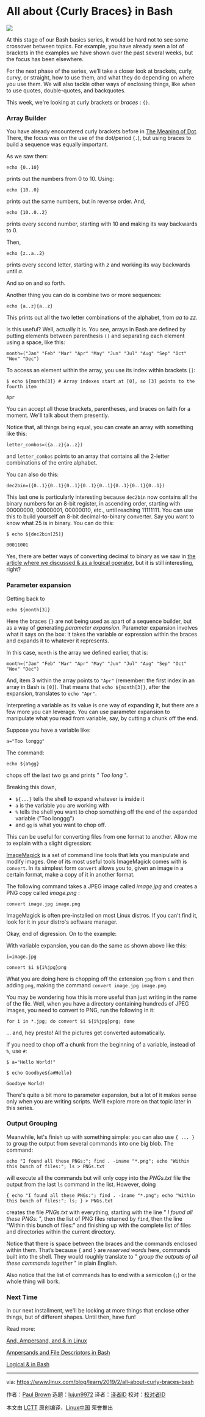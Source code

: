 [#]: collector: (lujun9972)
[#]: translator: (HankChow)
[#]: reviewer: ( )
[#]: publisher: ( )
[#]: url: ( )
[#]: subject: (All about {Curly Braces} in Bash)
[#]: via: (https://www.linux.com/blog/learn/2019/2/all-about-curly-braces-bash)
[#]: author: (Paul Brown https://www.linux.com/users/bro66)

All about {Curly Braces} in Bash
======

![](https://www.linux.com/sites/lcom/files/styles/rendered_file/public/curly-braces-1920.jpg?itok=cScRhWrX)

At this stage of our Bash basics series, it would be hard not to see some crossover between topics. For example, you have already seen a lot of brackets in the examples we have shown over the past several weeks, but the focus has been elsewhere.

For the next phase of the series, we’ll take a closer look at brackets, curly, curvy, or straight, how to use them, and what they do depending on where you use them. We will also tackle other ways of enclosing things, like when to use quotes, double-quotes, and backquotes.

This week, we're looking at curly brackets or _braces_ : `{}`.

### Array Builder

You have already encountered curly brackets before in [The Meaning of Dot][1]. There, the focus was on the use of the dot/period (`.`), but using braces to build a sequence was equally important.

As we saw then:

```
echo {0..10}
```

prints out the numbers from 0 to 10. Using:

```
echo {10..0}
```

prints out the same numbers, but in reverse order. And,

```
echo {10..0..2}
```

prints every second number, starting with 10 and making its way backwards to 0.

Then,

```
echo {z..a..2}
```

prints every second letter, starting with _z_ and working its way backwards until _a_.

And so on and so forth.

Another thing you can do is combine two or more sequences:

```
echo {a..z}{a..z}
```

This prints out all the two letter combinations of the alphabet, from _aa_ to _zz_.

Is this useful? Well, actually it is. You see, arrays in Bash are defined by putting elements between parenthesis `()` and separating each element using a space, like this:

```
month=("Jan" "Feb" "Mar" "Apr" "May" "Jun" "Jul" "Aug" "Sep" "Oct" "Nov" "Dec")
```

To access an element within the array, you use its index within brackets `[]`:

```
$ echo ${month[3]} # Array indexes start at [0], so [3] points to the fourth item

Apr
```

You can accept all those brackets, parentheses, and braces on faith for a moment. We'll talk about them presently.

Notice that, all things being equal, you can create an array with something like this:

```
letter_combos=({a..z}{a..z})
```

and `letter_combos` points to an array that contains all the 2-letter combinations of the entire alphabet.

You can also do this:

```
dec2bin=({0..1}{0..1}{0..1}{0..1}{0..1}{0..1}{0..1}{0..1})
```

This last one is particularly interesting because `dec2bin` now contains all the binary numbers for an 8-bit register, in ascending order, starting with 00000000, 00000001, 00000010, etc., until reaching 11111111. You can use this to build yourself an 8-bit decimal-to-binary converter. Say you want to know what 25 is in binary. You can do this:

```
$ echo ${dec2bin[25]}

00011001
```

Yes, there are better ways of converting decimal to binary as we saw in [the article where we discussed & as a logical operator][2], but it is still interesting, right?

### Parameter expansion

Getting back to

```
echo ${month[3]}
```

Here the braces `{}` are not being used as apart of a sequence builder, but as a way of generating _parameter expansion_. Parameter expansion involves what it says on the box: it takes the variable or expression within the braces and expands it to whatever it represents.

In this case, `month` is the array we defined earlier, that is:

```
month=("Jan" "Feb" "Mar" "Apr" "May" "Jun" "Jul" "Aug" "Sep" "Oct" "Nov" "Dec")
```

And, item 3 within the array points to `"Apr"` (remember: the first index in an array in Bash is `[0]`). That means that `echo ${month[3]}`, after the expansion, translates to `echo "Apr"`.

Interpreting a variable as its value is one way of expanding it, but there are a few more you can leverage. You can use parameter expansion to manipulate what you read from variable, say, by cutting a chunk off the end.

Suppose you have a variable like:

```
a="Too longgg"
```

The command:

```
echo ${a%gg}
```

chops off the last two gs and prints " _Too long_ ".

Breaking this down,

  * `${...}` tells the shell to expand whatever is inside it
  * `a` is the variable you are working with
  * `%` tells the shell you want to chop something off the end of the expanded variable ("Too longgg")
  * and `gg` is what you want to chop off.



This can be useful for converting files from one format to another. Allow me to explain with a slight digression:

[ImageMagick][3] is a set of command line tools that lets you manipulate and modify images. One of its most useful tools ImageMagick comes with is `convert`. In its simplest form `convert` allows you to, given an image in a certain format, make a copy of it in another format.

The following command takes a JPEG image called _image.jpg_ and creates a PNG copy called _image.png_ :

```
convert image.jpg image.png
```

ImageMagick is often pre-installed on most Linux distros. If you can't find it, look for it in your distro's software manager.

Okay, end of digression. On to the example:

With variable expansion, you can do the same as shown above like this:

```
i=image.jpg

convert $i ${i%jpg}png
```

What you are doing here is chopping off the extension `jpg` from `i` and then adding `png`, making the command `convert image.jpg image.png`.

You may be wondering how this is more useful than just writing in the name of the file. Well, when you have a directory containing hundreds of JPEG images, you need to convert to PNG, run the following in it:

```
for i in *.jpg; do convert $i ${i%jpg}png; done
```

... and, hey presto! All the pictures get converted automatically.

If you need to chop off a chunk from the beginning of a variable, instead of `%`, use `#`:

```
$ a="Hello World!"

$ echo Goodbye${a#Hello}

Goodbye World!
```

There's quite a bit more to parameter expansion, but a lot of it makes sense only when you are writing scripts. We'll explore more on that topic later in this series.

### Output Grouping

Meanwhile, let's finish up with something simple: you can also use `{ ... }` to group the output from several commands into one big blob. The command:

```
echo "I found all these PNGs:"; find . -iname "*.png"; echo "Within this bunch of files:"; ls > PNGs.txt
```

will execute all the commands but will only copy into the _PNGs.txt_ file the output from the last `ls` command in the list. However, doing

```
{ echo "I found all these PNGs:"; find . -iname "*.png"; echo "Within this bunch of files:"; ls; } > PNGs.txt
```

creates the file _PNGs.txt_ with everything, starting with the line " _I found all these PNGs:_ ", then the list of PNG files returned by `find`, then the line "Within this bunch of files:" and finishing up with the complete list of files and directories within the current directory.

Notice that there is space between the braces and the commands enclosed within them. That’s because `{` and `}` are _reserved words_ here, commands built into the shell. They would roughly translate to " _group the outputs of all these commands together_ " in plain English.

Also notice that the list of commands has to end with a semicolon (`;`) or the whole thing will bork.

### Next Time

In our next installment, we'll be looking at more things that enclose other things, but of different shapes. Until then, have fun!

Read more:

[And, Ampersand, and & in Linux][4]

[Ampersands and File Descriptors in Bash][5]

[Logical & in Bash][2]

--------------------------------------------------------------------------------

via: https://www.linux.com/blog/learn/2019/2/all-about-curly-braces-bash

作者：[Paul Brown][a]
选题：[lujun9972][b]
译者：[译者ID](https://github.com/译者ID)
校对：[校对者ID](https://github.com/校对者ID)

本文由 [LCTT](https://github.com/LCTT/TranslateProject) 原创编译，[Linux中国](https://linux.cn/) 荣誉推出

[a]: https://www.linux.com/users/bro66
[b]: https://github.com/lujun9972
[1]: https://www.linux.com/blog/learn/2019/1/linux-tools-meaning-dot
[2]: https://www.linux.com/blog/learn/2019/2/logical-ampersand-bash
[3]: http://www.imagemagick.org/
[4]: https://www.linux.com/blog/learn/2019/2/and-ampersand-and-linux
[5]: https://www.linux.com/blog/learn/2019/2/ampersands-and-file-descriptors-bash
